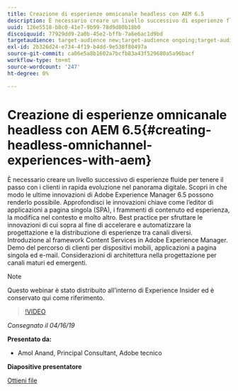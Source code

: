 ```yaml
---
title: Creazione di esperienze omnicanale headless con AEM 6.5
description: È necessario creare un livello successivo di esperienze fluide per tenere il passo con i clienti in rapida evoluzione nel panorama digitale. Scopri in che modo le ultime innovazioni di Adobe Experience Manager 6.5 possono renderlo possibile. Approfondisci le innovazioni chiave come l’editor di applicazioni a pagina singola (SPA), i frammenti di contenuto ed esperienza, la modifica nel contesto e molto altro. Best practice per sfruttare le innovazioni di cui sopra al fine di accelerare e automatizzare la progettazione e la distribuzione di esperienze tra canali diversi. Introduzione al framework Content Services in Adobe Experience Manager. Demo del percorso di clienti per dispositivi mobili, applicazioni a pagina singola ed e-mail. Considerazioni di architettura nella progettazione per canali maturi ed emergenti.
uuid: 126e5518-b8c0-41e7-9b99-78d9d80b18b0
discoiquuid: 77929dd9-2a0b-45e2-bffb-7a6e6ac1d9bd
targetaudience: target-audience new;target-audience ongoing;target-audience upgrader
exl-id: 2b326d24-e734-4f19-b4dd-9e538f80497a
source-git-commit: ca06e5a8b1602a7bcfb83a43f529680a5a96bacf
workflow-type: tm+mt
source-wordcount: '247'
ht-degree: 0%

---
```


# Creazione di esperienze omnicanale headless con AEM 6.5{#creating-headless-omnichannel-experiences-with-aem}

È necessario creare un livello successivo di esperienze fluide per tenere il passo con i clienti in rapida evoluzione nel panorama digitale. Scopri in che modo le ultime innovazioni di Adobe Experience Manager 6.5 possono renderlo possibile. Approfondisci le innovazioni chiave come l’editor di applicazioni a pagina singola (SPA), i frammenti di contenuto ed esperienza, la modifica nel contesto e molto altro. Best practice per sfruttare le innovazioni di cui sopra al fine di accelerare e automatizzare la progettazione e la distribuzione di esperienze tra canali diversi. Introduzione al framework Content Services in Adobe Experience Manager. Demo del percorso di clienti per dispositivi mobili, applicazioni a pagina singola ed e-mail. Considerazioni di architettura nella progettazione per canali maturi ed emergenti.

>[!NOTE]
>
>Questo webinar è stato distribuito all’interno di Experience Insider ed è conservato qui come riferimento.

>[!VIDEO](https://video.tv.adobe.com/v/27088/?quality=9)

*Consegnato il 04/16/19*

**Presentato da:**

* Amol Anand, Principal Consultant, Adobe tecnico

**Diapositive presentatore**

[Ottieni file](assets/headless-omnichannelwebinar04162019.pdf)
